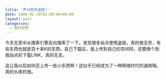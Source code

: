 ```yaml
---
title: '声讨软件盗链!'
date: 2006-02-24T02:00:04+00:00
layout: post
categories:
  - 我的世界
---
```


今天无意中从搜索引擎反向搜索了一下，发现很多站点使用盗链，真的很无奈，有些东西也就是百十来K的东西，自己下载后，就上传到自己的空间呗，还要做个到我站点的下载LINK，真的无言。

这让我以后如何还上传一些小东西啊！这似乎已经成为了一种网络时代的通病哦。真的头疼的很。